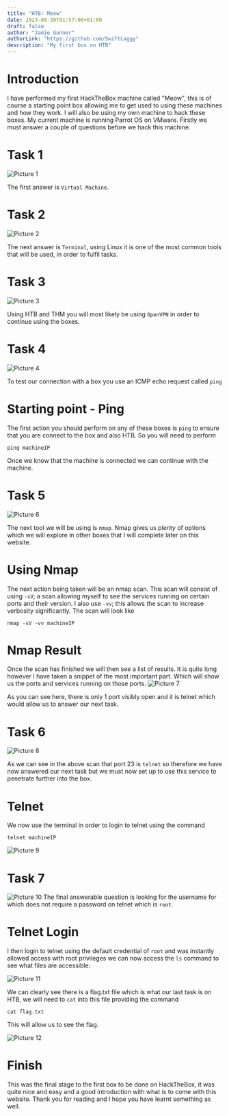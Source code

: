 ```yaml
---
title: "HTB: Meow"
date: 2023-08-30T01:57:00+01:00
draft: false
author: "Jamie Gunner"
authorLink: "https://github.com/SwiftLaggy"
description: "My first box on HTB"
---
```


# Introduction
I have performed my first HackTheBox machine called "Meow", this is of course a starting point box allowing me to get used to using these machines and how they work. I will also be using my own machine to hack these boxes. My current machine is running Parrot OS on VMware. Firstly we must answer a couple of questions before we hack this machine. 

# Task 1 
![Picture 1](../images/Task1.jpg)

The first answer is ``Virtual Machine``.

# Task 2
![Picture 2](../images/Task2.jpg)

The next answer is ``Terminal``, using Linux it is one of the most common tools that will be used, in order to fulfil tasks. 

# Task 3
![Picture 3](../images/Task3.jpg)

Using HTB and THM you will most likely be using ``OpenVPN`` in order to continue using the boxes. 

# Task 4

![Picture 4](../images/Task4.jpg)

To test our connection with a box you use an ICMP echo request called ``ping``

# Starting point - Ping
The first action you should perform on any of these boxes is  ``ping``  to ensure that you are connect to the box and also HTB. So you will need to perform
```
ping machineIP
```
Once we know that the machine is connected we can continue with the machine.

# Task 5 
![Picture 6](../images/Task5.jpg)

The next tool we will be using is ``nmap``. Nmap gives us plenty of options which we will explore in other boxes that I will complete later on this website. 

# Using Nmap
The next action being taken will be an nmap scan. This scan will consist of using ``-sV``; a scan allowing myself to see the services running on certain ports and their version. I also use  ``-vv``; this allows the scan to increase verbosity significantly. The scan will look like
```
nmap -sV -vv machineIP
```

# Nmap Result
Once the scan has finished we will then see a list of results. It is quite long however I have taken a snippet of the most important part. Which will show us the ports and services running on those ports.
![Picture 7](../images/NmapResult.png)

As you can see here, there is only 1 port visibly open and it is telnet which would allow us to answer our next task.

# Task 6
![Picture 8](../images/Task6.jpg)

As we can see in the above scan that port 23 is ``telnet`` so therefore we have now answered our next task but we must now set up to use this service to penetrate further into the box. 

# Telnet
We now use the terminal in order to login to telnet using the command 
```
telnet machineIP
```

![Picture 9](../images/Telnet.png)

# Task 7
![Picture 10](../images/Task7.jpg)
The final answerable question is looking for the username for which does not require a password on telnet which is ``root``.
# Telnet Login
I then login to telnet using the default credential of ``root`` and was instantly allowed access with root privileges we can now access the ``ls`` command to see what files are accessible:

![Picture 11](../images/Ls.png)

We can clearly see there is a flag.txt file which is what our last task is on HTB, we will need to ``cat`` into this file providing the command 
```
cat flag.txt
```
This will allow us to see the flag.

![Picture 12](../images/Cat.png)

# Finish
This was the final stage to the first box to be done on HackTheBox, it was quite nice and easy and a good introduction with what is to come with this website. Thank you for reading and I hope you have learnt something as well. 
